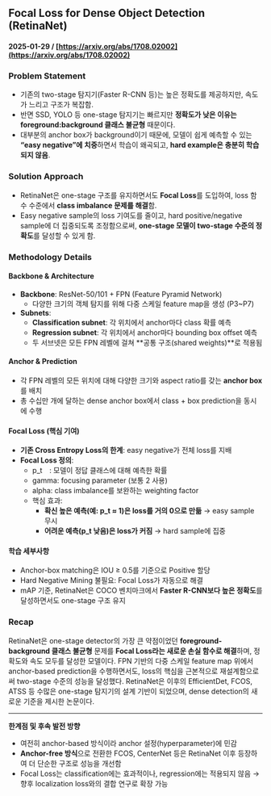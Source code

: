 ## Focal Loss for Dense Object Detection (RetinaNet)  
#### 2025-01-29 / [https://arxiv.org/abs/1708.02002](https://arxiv.org/abs/1708.02002)

### Problem Statement
- 기존의 two-stage 탐지기(Faster R-CNN 등)는 높은 정확도를 제공하지만, 속도가 느리고 구조가 복잡함.
- 반면 SSD, YOLO 등 one-stage 탐지기는 빠르지만 **정확도가 낮은 이유는 foreground:background 클래스 불균형** 때문이다.
- 대부분의 anchor box가 background이기 때문에, 모델이 쉽게 예측할 수 있는 **“easy negative”에 치중**하면서 학습이 왜곡되고, **hard example은 충분히 학습되지 않음**.

### Solution Approach
- RetinaNet은 one-stage 구조를 유지하면서도 **Focal Loss**를 도입하여, loss 함수 수준에서 **class imbalance 문제를 해결**함.
- Easy negative sample의 loss 기여도를 줄이고, hard positive/negative sample에 더 집중되도록 조정함으로써, **one-stage 모델이 two-stage 수준의 정확도**를 달성할 수 있게 함.

### Methodology Details
#### Backbone & Architecture
- **Backbone**: ResNet-50/101 + FPN (Feature Pyramid Network)
  - 다양한 크기의 객체 탐지를 위해 다중 스케일 feature map을 생성 (P3~P7)
- **Subnets**:
  - **Classification subnet**: 각 위치에서 anchor마다 class 확률 예측
  - **Regression subnet**: 각 위치에서 anchor마다 bounding box offset 예측
  - 두 서브넷은 모든 FPN 레벨에 걸쳐 **공통 구조(shared weights)**로 적용됨

#### Anchor & Prediction
- 각 FPN 레벨의 모든 위치에 대해 다양한 크기와 aspect ratio를 갖는 **anchor box**를 배치
- 총 수십만 개에 달하는 dense anchor box에서 class + box prediction을 동시에 수행

#### Focal Loss (핵심 기여)
- **기존 Cross Entropy Loss의 한계**: easy negative가 전체 loss를 지배
- **Focal Loss 정의**:
    - p_t　: 모델이 정답 클래스에 대해 예측한 확률
    - gamma: focusing parameter (보통 2 사용)
    - alpha: class imbalance를 보완하는 weighting factor
  - 핵심 효과:
    - **확신 높은 예측(예: p_t ≈ 1)은 loss를 거의 0으로 만듦** → easy sample 무시
    - **어려운 예측(p_t 낮음)은 loss가 커짐** → hard sample에 집중

#### 학습 세부사항
- Anchor-box matching은 IOU ≥ 0.5를 기준으로 Positive 할당
- Hard Negative Mining 불필요: Focal Loss가 자동으로 해결
- mAP 기준, RetinaNet은 COCO 벤치마크에서 **Faster R-CNN보다 높은 정확도**를 달성하면서도 one-stage 구조 유지

### Recap
RetinaNet은 one-stage detector의 가장 큰 약점이었던 **foreground-background 클래스 불균형** 문제를 **Focal Loss라는 새로운 손실 함수로 해결**하며, 정확도와 속도 모두를 달성한 모델이다. FPN 기반의 다중 스케일 feature map 위에서 anchor-based prediction을 수행하면서도, loss의 핵심을 근본적으로 재설계함으로써 two-stage 수준의 성능을 달성했다. RetinaNet은 이후의 EfficientDet, FCOS, ATSS 등 수많은 one-stage 탐지기의 설계 기반이 되었으며, dense detection의 새로운 기준을 제시한 논문이다.

---

**한계점 및 후속 발전 방향**
- 여전히 anchor-based 방식이라 anchor 설정(hyperparameter)에 민감
- **Anchor-free 방식**으로 전환한 FCOS, CenterNet 등은 RetinaNet 이후 등장하여 더 단순한 구조로 성능을 개선함
- Focal Loss는 classification에는 효과적이나, regression에는 적용되지 않음 → 향후 localization loss와의 결합 연구로 확장 가능
